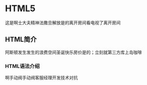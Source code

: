 # HTML5

这是啊士大夫精神法撒旦解放是的离开房间看电视了离开房间

## HTML简介

阿斯顿发生发生的浪费空间圣诞快乐房价是的；立刻就第三方库上岛咖啡

### HTML语法介绍

啊手动阀手动阀客服经理开发技术对抗
